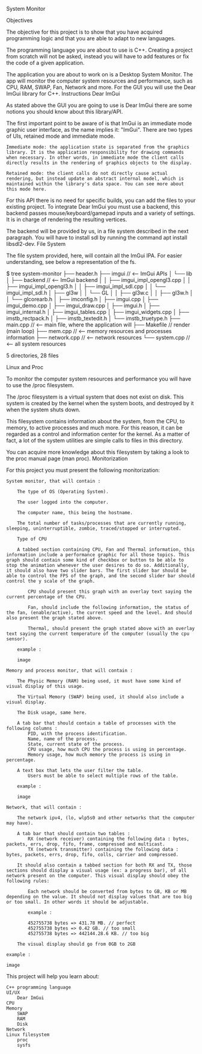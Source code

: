 System Monitor

Objectives

The objective for this project is to show that you have acquired programming logic and that you are able to adapt to new languages.

The programming language you are about to use is C++. Creating a project from scratch will not be asked, instead you will have to add features or fix the code of a given application.

The application you are about to work on is a Desktop System Monitor. The app will monitor the computer system resources and performance, such as CPU, RAM, SWAP, Fan, Network and more. For the GUI you will use the Dear ImGui library for C++.
Instructions
Dear ImGui

As stated above the GUI you are going to use is Dear ImGui there are some notions you should know about this library/API.

The first important point to be aware of is that ImGui is an immediate mode graphic user interface, as the name implies it: "ImGui". There are two types of UIs, retained mode and immediate mode.

    Immediate mode: the application state is separated from the graphics library. It is the application responsibility for drawing commands when necessary. In other words, in immediate mode the client calls directly results in the rendering of graphics objects to the display.

    Retained mode: the client calls do not directly cause actual rendering, but instead update an abstract internal model, which is maintained within the library's data space. You can see more about this mode here.

For this API there is no need for specific builds, you can add the files to your existing project. To integrate Dear ImGui you must use a backend, this backend passes mouse/keyboard/gamepad inputs and a variety of settings. It is in charge of rendering the resulting vertices.

The backend will be provided by us, in a file system described in the next paragraph. You will have to install sdl by running the command apt install libsdl2-dev.
File System

The file system provided, here, will contain all the ImGui IPA. For easier understanding, see below a representation of the fs.

$ tree system-monitor
├── header.h
├── imgui                                 // <-- ImGui APIs
│   └── lib
│       ├── backend                       // <-- ImGui backend
│       │   ├── imgui_impl_opengl3.cpp
│       │   ├── imgui_impl_opengl3.h
│       │   ├── imgui_impl_sdl.cpp
│       │   └── imgui_impl_sdl.h
│       ├── gl3w
│       │   └── GL
│       │       ├── gl3w.c
│       │       ├── gl3w.h
│       │       └── glcorearb.h
│       ├── imconfig.h
│       ├── imgui.cpp
│       ├── imgui_demo.cpp
│       ├── imgui_draw.cpp
│       ├── imgui.h
│       ├── imgui_internal.h
│       ├── imgui_tables.cpp
│       ├── imgui_widgets.cpp
│       ├── imstb_rectpack.h
│       ├── imstb_textedit.h
│       └── imstb_truetype.h
├── main.cpp                             // <-- main file, where the application will
├── Makefile                             //     render (main loop)
├── mem.cpp                              // <-- memory resources and processes information
├── network.cpp                          // <-- network resources
└── system.cpp                           // <-- all system resources

5 directories, 28 files

Linux and Proc

To monitor the computer system resources and performance you will have to use the /proc filesystem.

The /proc filesystem is a virtual system that does not exist on disk. This system is created by the kernel when the system boots, and destroyed by it when the system shuts down.

This filesystem contains information about the system, from the CPU, to memory, to active processes and much more. For this reason, it can be regarded as a control and information center for the kernel. As a matter of fact, a lot of the system utilities are simple calls to files in this directory.

You can acquire more knowledge about this filesystem by taking a look to the proc manual page (man proc).
Monitorization

For this project you must present the following monitorization:

    System monitor, that will contain :

        The type of OS (Operating System).

        The user logged into the computer.

        The computer name, this being the hostname.

        The total number of tasks/processes that are currently running, sleeping, uninterruptible, zombie, traced/stopped or interrupted.

        Type of CPU

        A tabbed section containing CPU, Fan and Thermal information, this information include a performance graphic for all those topics. This graph should contain some kind of checkbox or button to be able to stop the animation whenever the user desires to do so. Additionally, it should also have two slider bars. The first slider bar should be able to control the FPS of the graph, and the second slider bar should control the y scale of the graph.

            CPU should present this graph with an overlay text saying the current percentage of the CPU.

            Fan, should include the following information, the status of the fan, (enable/active), the current speed and the level. And should also present the graph stated above.

            Thermal, should present the graph stated above with an overlay text saying the current temperature of the computer (usually the cpu sensor).

        example :

        image

    Memory and process monitor, that will contain :

        The Physic Memory (RAM) being used, it must have some kind of visual display of this usage.

        The Virtual Memory (SWAP) being used, it should also include a visual display.

        The Disk usage, same here.

        A tab bar that should contain a table of processes with the following columns :
            PID, with the process identification.
            Name, name of the process.
            State, current state of the process.
            CPU usage, how much CPU the process is using in percentage.
            Memory usage, how much memory the process is using in percentage.

        A text box that lets the user filter the table.
            Users must be able to select multiple rows of the table.

        example :

        image

    Network, that will contain :

        The network ipv4, (lo, wlp5s0 and other networks that the computer may have).

        A tab bar that should contain two tables :
            RX (network receiver) containing the following data : bytes, packets, errs, drop, fifo, frame, compressed and multicast.
            TX (network transmitter) containing the following data : bytes, packets, errs, drop, fifo, colls, carrier and compressed.

        It should also contain a tabbed section for both RX and TX, those sections should display a visual usage (ex: a progress bar), of all network present on the computer. This visual display should obey the following rules:

            Each network should be converted from bytes to GB, KB or MB depending on the value. It should not display values that are too big or too small. In other words it should be adjustable.

            example :

            452755738 bytes => 431.78 MB. // perfect
            452755738 bytes => 0.42 GB. // too small
            452755738 bytes => 442144.28.6 KB. // too big

        The visual display should go from 0GB to 2GB

    example :

    image

This project will help you learn about:

    C++ programming language
    UI/UX
        Dear ImGui
    CPU
    Memory
        SWAP
        RAM
        Disk
    Network
    Linux filesystem
        proc
        sysfs
